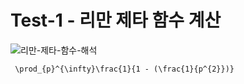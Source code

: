 # Test-1 - 리만 제타 함수 계산

![리만-제타-함수-해석](https://github.com/user-attachments/assets/39a9f99d-715d-469e-b876-22154eb76626)

```
 \prod_{p}^{\infty}\frac{1}{1 - (\frac{1}{p^{2}})}
```
